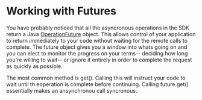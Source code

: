 # Working with Futures

You have probably noticed that all the asyncronous operations in the SDK return a Java [OperationFuture](http://www.couchbase.com/autodocs/spymemcached-2.8.1/net/spy/memcached/internal/OperationFuture.html) object. This allows control of your application to return immediately to your code without waiting for the remote calls to complete. The future object gives you a window into whats going on and you can elect to monitor the progress on your terms-- deciding how long you're willing to wait-- or ignore it entirely in order to complete the request as quickly as possible.

The most common method is get(). Calling this will instruct your code to wait until th eoperation is complete before continuing. Calling future.get() essentially makes an ansynchronou call syncronous.

